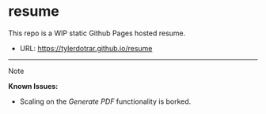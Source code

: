 # resume
This repo is a WIP static Github Pages hosted resume.
- URL: https://tylerdotrar.github.io/resume

---

> [!note]
> **Known Issues:**
> - Scaling on the _Generate PDF_ functionality is borked.

